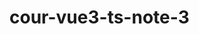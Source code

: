 # cour-vue3-ts-note-3
<ClientOnly>
  <G6Tree :queryData='{"id":"g1","name":"Name1aaa","count":123456,"label":"538.90","currency":"Yuan","rate":0.6,"status":"B","variableName":"V1","variableValue":0.341,"variableUp":false,"children":[{"id":"g12","name":"Deal with LONG label LONG label LONG label LONG label","count":123456,"label":"338.00","rate":0.627,"status":"R","currency":"Yuan","variableName":"V2","variableValue":0.179,"variableUp":true,"children":[{"id":"g121","name":"Name3","collapsed":true,"count":123456,"label":"138.00","rate":0.123,"status":"B","currency":"Yuan","variableName":"V2","variableValue":0.27,"variableUp":true,"children":[{"id":"g1211","name":"Name4","count":123456,"label":"138.00","rate":1,"status":"B","currency":"Yuan","variableName":"V1","variableValue":0.164,"variableUp":false,"children":[]}]},{"id":"g122","name":"Name5","collapsed":true,"count":123456,"label":"100.00","rate":0.296,"status":"G","currency":"Yuan","variableName":"V1","variableValue":0.259,"variableUp":true,"children":[{"id":"g1221","name":"Name6","count":123456,"label":"40.00","rate":0.4,"status":"G","currency":"Yuan","variableName":"V1","variableValue":0.135,"variableUp":true,"children":[{"id":"g12211","name":"Name6-1","count":123456,"label":"40.00","rate":1,"status":"R","currency":"Yuan","variableName":"V1","variableValue":0.181,"variableUp":true,"children":[]}]},{"id":"g1222","name":"Name7","count":123456,"label":"60.00","rate":0.6,"status":"G","currency":"Yuan","variableName":"V1","variableValue":0.239,"variableUp":false,"children":[]}]},{"id":"g123","name":"Name8","collapsed":true,"count":123456,"label":"100.00","rate":0.296,"status":"DI","currency":"Yuan","variableName":"V2","variableValue":0.131,"variableUp":false,"children":[{"id":"g1231","name":"Name8-1","count":123456,"label":"100.00","rate":1,"status":"DI","currency":"Yuan","variableName":"V2","variableValue":0.131,"variableUp":false,"children":[]}]}]},{"id":"g13","name":"Name9","count":123456,"label":"100.90","rate":0.187,"status":"B","currency":"Yuan","variableName":"V2","variableValue":0.221,"variableUp":true,"children":[{"id":"g131","name":"Name10","count":123456,"label":"33.90","rate":0.336,"status":"R","currency":"Yuan","variableName":"V1","variableValue":0.12,"variableUp":true,"children":[]},{"id":"g132","name":"Name11","count":123456,"label":"67.00","rate":0.664,"status":"G","currency":"Yuan","variableName":"V1","variableValue":0.241,"variableUp":false,"children":[]}]},{"id":"g14","name":"Name12","count":123456,"label":"100.00","rate":0.186,"status":"G","currency":"Yuan","variableName":"V2","variableValue":0.531,"variableUp":true,"children":[]}]}' />

</ClientOnly>